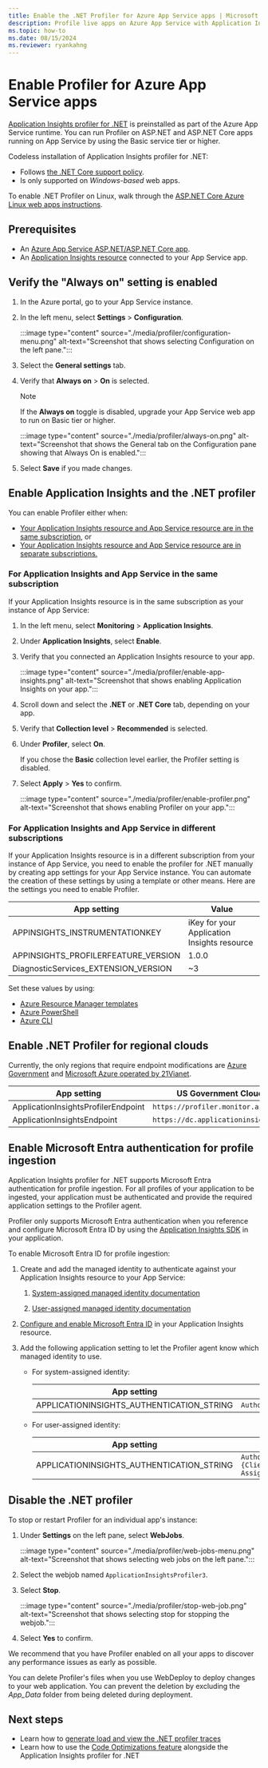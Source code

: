 ```yaml
---
title: Enable the .NET Profiler for Azure App Service apps | Microsoft Docs
description: Profile live apps on Azure App Service with Application Insights profiler for .NET.
ms.topic: how-to
ms.date: 08/15/2024
ms.reviewer: ryankahng
---
```


# Enable Profiler for Azure App Service apps

[Application Insights profiler for .NET](./profiler-overview.md) is preinstalled as part of the Azure App Service runtime. You can run Profiler on ASP.NET and ASP.NET Core apps running on App Service by using the Basic service tier or higher.

Codeless installation of Application Insights profiler for .NET:
- Follows [the .NET Core support policy](https://dotnet.microsoft.com/platform/support/policy/dotnet-core).
- Is only supported on *Windows-based* web apps.

To enable .NET Profiler on Linux, walk through the [ASP.NET Core Azure Linux web apps instructions](profiler-aspnetcore-linux.md).

## Prerequisites

- An [Azure App Service ASP.NET/ASP.NET Core app](/azure/app-service/quickstart-dotnetcore).
- An [Application Insights resource](/previous-versions/azure/azure-monitor/app/create-new-resource) connected to your App Service app.

## Verify the "Always on" setting is enabled

1. In the Azure portal, go to your App Service instance.
1. In the left menu, select **Settings** > **Configuration**.

   :::image type="content" source="./media/profiler/configuration-menu.png" alt-text="Screenshot that shows selecting Configuration on the left pane.":::

1. Select the **General settings** tab.
1. Verify that **Always on** > **On** is selected.

   > [!NOTE]
   > If the **Always on** toggle is disabled, upgrade your App Service web app to run on Basic tier or higher. 

   :::image type="content" source="./media/profiler/always-on.png" alt-text="Screenshot that shows the General tab on the Configuration pane showing that Always On is enabled.":::

1. Select **Save** if you made changes.

## Enable Application Insights and the .NET profiler

You can enable Profiler either when:
- [Your Application Insights resource and App Service resource are in the same subscription](#for-application-insights-and-app-service-in-the-same-subscription), or
- [Your Application Insights resource and App Service resource are in separate subscriptions.](#for-application-insights-and-app-service-in-different-subscriptions)

### For Application Insights and App Service in the same subscription

If your Application Insights resource is in the same subscription as your instance of App Service:

1. In the left menu, select **Monitoring** > **Application Insights**.

1. Under **Application Insights**, select **Enable**.

1. Verify that you connected an Application Insights resource to your app.

   :::image type="content" source="./media/profiler/enable-app-insights.png" alt-text="Screenshot that shows enabling Application Insights on your app.":::

1. Scroll down and select the **.NET** or **.NET Core** tab, depending on your app.
1. Verify that **Collection level** > **Recommended** is selected.
1. Under **Profiler**, select **On**.

   If you chose the **Basic** collection level earlier, the Profiler setting is disabled.
1. Select **Apply** > **Yes** to confirm.

   :::image type="content" source="./media/profiler/enable-profiler.png" alt-text="Screenshot that shows enabling Profiler on your app.":::

### For Application Insights and App Service in different subscriptions

If your Application Insights resource is in a different subscription from your instance of App Service, you need to enable the profiler for .NET manually by creating app settings for your App Service instance. You can automate the creation of these settings by using a template or other means. Here are the settings you need to enable Profiler.

|App setting    | Value    |
|---------------|----------|
|APPINSIGHTS_INSTRUMENTATIONKEY         | iKey for your Application Insights resource    |
|APPINSIGHTS_PROFILERFEATURE_VERSION | 1.0.0 |
|DiagnosticServices_EXTENSION_VERSION | ~3 |

Set these values by using:
- [Azure Resource Manager templates](../app/azure-web-apps-net-core.md#app-service-application-settings-with-azure-resource-manager)
- [Azure PowerShell](/powershell/module/az.websites/set-azwebapp)
- [Azure CLI](/cli/azure/webapp/config/appsettings)

## Enable .NET Profiler for regional clouds

Currently, the only regions that require endpoint modifications are [Azure Government](/azure/azure-government/compare-azure-government-global-azure#application-insights) and [Microsoft Azure operated by 21Vianet](/azure/china/resources-developer-guide).

|App setting    | US Government Cloud | China Cloud |   
|---------------|---------------------|-------------|
|ApplicationInsightsProfilerEndpoint         | `https://profiler.monitor.azure.us`    | `https://profiler.monitor.azure.cn` |
|ApplicationInsightsEndpoint | `https://dc.applicationinsights.us` | `https://dc.applicationinsights.azure.cn` |

<a name='enable-azure-active-directory-authentication-for-profile-ingestion'></a>

## Enable Microsoft Entra authentication for profile ingestion

Application Insights profiler for .NET supports Microsoft Entra authentication for profile ingestion. For all profiles of your application to be ingested, your application must be authenticated and provide the required application settings to the Profiler agent.

Profiler only supports Microsoft Entra authentication when you reference and configure Microsoft Entra ID by using the [Application Insights SDK](../app/asp-net-core.md#configure-the-application-insights-sdk) in your application.

To enable Microsoft Entra ID for profile ingestion:

1. Create and add the managed identity to authenticate against your Application Insights resource to your App Service:

   1.  [System-assigned managed identity documentation](/azure/app-service/overview-managed-identity?tabs=portal%2chttp#add-a-system-assigned-identity)

   1.  [User-assigned managed identity documentation](/azure/app-service/overview-managed-identity?tabs=portal%2chttp#add-a-user-assigned-identity)

1. [Configure and enable Microsoft Entra ID](../app/azure-ad-authentication.md?tabs=net#configure-and-enable-azure-ad-based-authentication) in your Application Insights resource.

1. Add the following application setting to let the Profiler agent know which managed identity to use.

   - For system-assigned identity:

       | App setting    | Value    |
       | -------------- |--------- |
       | APPLICATIONINSIGHTS_AUTHENTICATION_STRING         | `Authorization=AAD`    |

   - For user-assigned identity:

       | App setting   | Value    |
       | ------------- | -------- |
       | APPLICATIONINSIGHTS_AUTHENTICATION_STRING         | `Authorization=AAD;ClientId={Client id of the User-Assigned Identity}`    |

## Disable the .NET profiler

To stop or restart Profiler for an individual app's instance:

1. Under **Settings** on the left pane, select **WebJobs**.

   :::image type="content" source="./media/profiler/web-jobs-menu.png" alt-text="Screenshot that shows selecting web jobs on the left pane.":::

1. Select the webjob  named `ApplicationInsightsProfiler3`.

1. Select **Stop**.

   :::image type="content" source="./media/profiler/stop-web-job.png" alt-text="Screenshot that shows selecting stop for stopping the webjob.":::

1. Select **Yes** to confirm.

We recommend that you have Profiler enabled on all your apps to discover any performance issues as early as possible.

You can delete Profiler's files when you use WebDeploy to deploy changes to your web application. You can prevent the deletion by excluding the *App_Data* folder from being deleted during deployment.

## Next steps
- Learn how to [generate load and view the .NET profiler traces](./profiler-data.md)
- Learn how to use the [Code Optimizations feature](../insights/code-optimizations.md) alongside the Application Insights profiler for .NET
